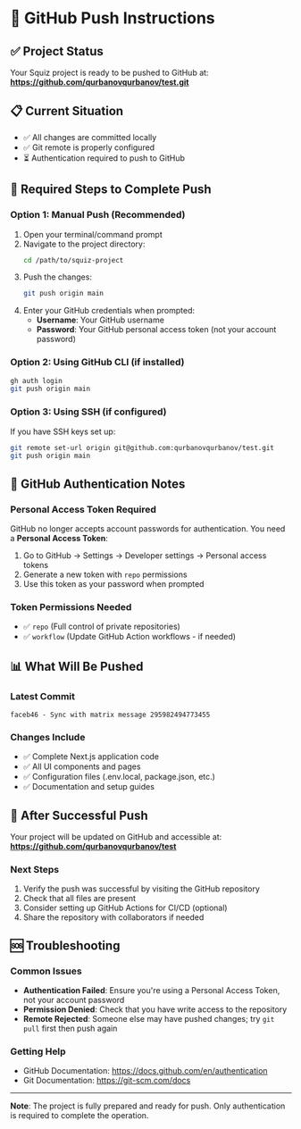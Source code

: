 # 🚀 GitHub Push Instructions

## ✅ Project Status
Your Squiz project is ready to be pushed to GitHub at: **https://github.com/qurbanovqurbanov/test.git**

## 📋 Current Situation
- ✅ All changes are committed locally
- ✅ Git remote is properly configured
- ⏳ Authentication required to push to GitHub

## 🔑 Required Steps to Complete Push

### Option 1: Manual Push (Recommended)
1. Open your terminal/command prompt
2. Navigate to the project directory:
   ```bash
   cd /path/to/squiz-project
   ```
3. Push the changes:
   ```bash
   git push origin main
   ```
4. Enter your GitHub credentials when prompted:
   - **Username**: Your GitHub username
   - **Password**: Your GitHub personal access token (not your account password)

### Option 2: Using GitHub CLI (if installed)
```bash
gh auth login
git push origin main
```

### Option 3: Using SSH (if configured)
If you have SSH keys set up:
```bash
git remote set-url origin git@github.com:qurbanovqurbanov/test.git
git push origin main
```

## 🔐 GitHub Authentication Notes

### Personal Access Token Required
GitHub no longer accepts account passwords for authentication. You need a **Personal Access Token**:

1. Go to GitHub → Settings → Developer settings → Personal access tokens
2. Generate a new token with `repo` permissions
3. Use this token as your password when prompted

### Token Permissions Needed
- ✅ `repo` (Full control of private repositories)
- ✅ `workflow` (Update GitHub Action workflows - if needed)

## 📊 What Will Be Pushed

### Latest Commit
```
faceb46 - Sync with matrix message 295982494773455
```

### Changes Include
- ✅ Complete Next.js application code
- ✅ All UI components and pages
- ✅ Configuration files (.env.local, package.json, etc.)
- ✅ Documentation and setup guides

## 🎯 After Successful Push

Your project will be updated on GitHub and accessible at:
**https://github.com/qurbanovqurbanov/test**

### Next Steps
1. Verify the push was successful by visiting the GitHub repository
2. Check that all files are present
3. Consider setting up GitHub Actions for CI/CD (optional)
4. Share the repository with collaborators if needed

## 🆘 Troubleshooting

### Common Issues
- **Authentication Failed**: Ensure you're using a Personal Access Token, not your account password
- **Permission Denied**: Check that you have write access to the repository
- **Remote Rejected**: Someone else may have pushed changes; try `git pull` first then push again

### Getting Help
- GitHub Documentation: https://docs.github.com/en/authentication
- Git Documentation: https://git-scm.com/docs

---

**Note**: The project is fully prepared and ready for push. Only authentication is required to complete the operation.
